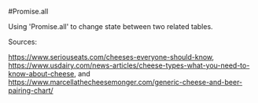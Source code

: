 #Promise.all


Using 'Promise.all' to change state between two related tables.

Sources:

https://www.seriouseats.com/cheeses-everyone-should-know,
https://www.usdairy.com/news-articles/cheese-types-what-you-need-to-know-about-cheese,
and
https://www.marcellathecheesemonger.com/generic-cheese-and-beer-pairing-chart/